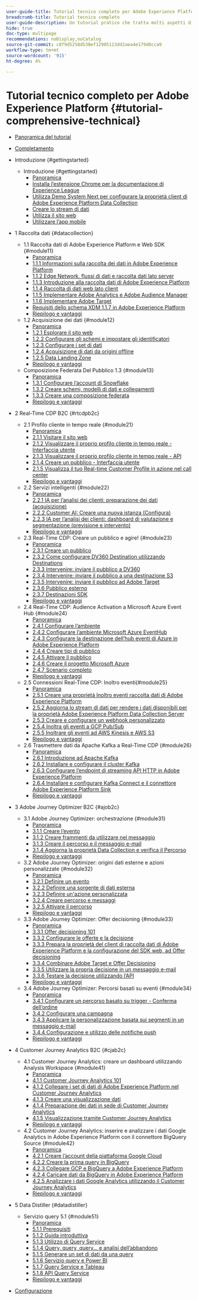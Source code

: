 ```yaml
---
user-guide-title: Tutorial tecnico completo per Adobe Experience Platform
breadcrumb-title: Tutorial tecnico completo
user-guide-description: Un tutorial pratico che tratta molti aspetti di Adobe Experience Platform, comprese le connessioni a sistemi di terze parti.
hide: true
doc-type: multipage
recommendations: noDisplay,noCatalog
source-git-commit: c8f9d5258d530ef12905113dd2aea4e179d0cca9
workflow-type: tm+mt
source-wordcount: '915'
ht-degree: 4%

---
```



# Tutorial tecnico completo per Adobe Experience Platform {#tutorial-comprehensive-technical}

+ [Panoramica del tutorial](/help/tutorial-comprehensive-technical/overview.md)
+ [Completamento](/help/tutorial-comprehensive-technical/completion.md)

+ Introduzione {#gettingstarted}
   + Introduzione {#gettingstarted}
      + [Panoramica](/help/tutorial-comprehensive-technical/modules/gettingstarted/gettingstarted/getting-started.md)
      + [Installa l’estensione Chrome per la documentazione di Experience League](/help/tutorial-comprehensive-technical/modules/gettingstarted/gettingstarted/ex1.md)
      + [Utilizza Demo System Next per configurare la proprietà client di Adobe Experience Platform Data Collection](/help/tutorial-comprehensive-technical/modules/gettingstarted/gettingstarted/ex2.md)
      + [Creare lo stream di dati](/help/tutorial-comprehensive-technical/modules/gettingstarted/gettingstarted/ex3.md)
      + [Utilizza il sito web](/help/tutorial-comprehensive-technical/modules/gettingstarted/gettingstarted/ex4.md)
      + [Utilizzare l’app mobile](/help/tutorial-comprehensive-technical/modules/gettingstarted/gettingstarted/ex5.md)

+ 1 Raccolta dati {#datacollection}
   + 1.1 Raccolta dati di Adobe Experience Platform e Web SDK {#module11}
      + [Panoramica](/help/tutorial-comprehensive-technical/modules/datacollection/module1.1/data-ingestion-launch-web-sdk.md)
      + [1.1.1 Informazioni sulla raccolta dei dati in Adobe Experience Platform](/help/tutorial-comprehensive-technical/modules/datacollection/module1.1/ex1.md)
      + [1.1.2 Edge Network, flussi di dati e raccolta dati lato server](/help/tutorial-comprehensive-technical/modules/datacollection/module1.1/ex2.md)
      + [1.1.3 Introduzione alla raccolta dati di Adobe Experience Platform](/help/tutorial-comprehensive-technical/modules/datacollection/module1.1/ex3.md)
      + [1.1.4 Raccolta di dati web lato client](/help/tutorial-comprehensive-technical/modules/datacollection/module1.1/ex4.md)
      + [1.1.5 Implementare Adobe Analytics e Adobe Audience Manager](/help/tutorial-comprehensive-technical/modules/datacollection/module1.1/ex5.md)
      + [1.1.6 Implementare Adobe Target](/help/tutorial-comprehensive-technical/modules/datacollection/module1.1/ex6.md)
      + [Requisiti dello schema XDM 1.1.7 in Adobe Experience Platform](/help/tutorial-comprehensive-technical/modules/datacollection/module1.1/ex7.md)
      + [Riepilogo e vantaggi](/help/tutorial-comprehensive-technical/modules/datacollection/module1.1/summary.md)
   + 1.2 Acquisizione dei dati {#module12}
      + [Panoramica](/help/tutorial-comprehensive-technical/modules/datacollection/module1.2/data-ingestion.md)
      + [1.2.1 Esplorare il sito web](/help/tutorial-comprehensive-technical/modules/datacollection/module1.2/ex1.md)
      + [1.2.2 Configurare gli schemi e impostare gli identificatori](/help/tutorial-comprehensive-technical/modules/datacollection/module1.2/ex2.md)
      + [1.2.3 Configurare i set di dati](/help/tutorial-comprehensive-technical/modules/datacollection/module1.2/ex3.md)
      + [1.2.4 Acquisizione di dati da origini offline](/help/tutorial-comprehensive-technical/modules/datacollection/module1.2/ex4.md)
      + [1.2.5 Data Landing Zone](/help/tutorial-comprehensive-technical/modules/datacollection/module1.2/ex5.md)
      + [Riepilogo e vantaggi](/help/tutorial-comprehensive-technical/modules/datacollection/module1.2/summary.md)
   + Composizione Federata Del Pubblico 1.3 {#module13}
      + [Panoramica](/help/tutorial-comprehensive-technical/modules/datacollection/module1.3/fac.md)
      + [1.3.1 Configurare l’account di Snowflake](/help/tutorial-comprehensive-technical/modules/datacollection/module1.3/ex1.md)
      + [1.3.2 Creare schemi, modelli di dati e collegamenti](/help/tutorial-comprehensive-technical/modules/datacollection/module1.3/ex2.md)
      + [1.3.3 Creare una composizione federata](/help/tutorial-comprehensive-technical/modules/datacollection/module1.3/ex3.md)
      + [Riepilogo e vantaggi](/help/tutorial-comprehensive-technical/modules/datacollection/module1.3/summary.md)

+ 2 Real-Time CDP B2C {#rtcdpb2c}
   + 2.1 Profilo cliente in tempo reale {#module21}
      + [Panoramica](/help/tutorial-comprehensive-technical/modules/rtcdp-b2c/module2.1/real-time-customer-profile.md)
      + [2.1.1 Visitare il sito web](/help/tutorial-comprehensive-technical/modules/rtcdp-b2c/module2.1/ex1.md)
      + [2.1.2 Visualizzare il proprio profilo cliente in tempo reale - Interfaccia utente](/help/tutorial-comprehensive-technical/modules/rtcdp-b2c/module2.1/ex2.md)
      + [2.1.3 Visualizzare il proprio profilo cliente in tempo reale - API](/help/tutorial-comprehensive-technical/modules/rtcdp-b2c/module2.1/ex3.md)
      + [2.1.4 Creare un pubblico - Interfaccia utente](/help/tutorial-comprehensive-technical/modules/rtcdp-b2c/module2.1/ex4.md)
      + [2.1.5 Visualizza il tuo Real-time Customer Profile in azione nel call center](/help/tutorial-comprehensive-technical/modules/rtcdp-b2c/module2.1/ex5.md)
      + [Riepilogo e vantaggi](/help/tutorial-comprehensive-technical/modules/rtcdp-b2c/module2.1/summary.md)
   + 2.2 Servizi intelligenti {#module22}
      + [Panoramica](/help/tutorial-comprehensive-technical/modules/rtcdp-b2c/module2.2/intelligent-services.md)
      + [2.2.1 IA per l’analisi dei clienti: preparazione dei dati (acquisizione)](/help/tutorial-comprehensive-technical/modules/rtcdp-b2c/module2.2/ex1.md)
      + [2.2.2 Customer AI: Creare una nuova istanza (Configura)](/help/tutorial-comprehensive-technical/modules/rtcdp-b2c/module2.2/ex2.md)
      + [2.2.3 IA per l’analisi dei clienti: dashboard di valutazione e segmentazione (previsione e intervento)](/help/tutorial-comprehensive-technical/modules/rtcdp-b2c/module2.2/ex3.md)
      + [Riepilogo e vantaggi](/help/tutorial-comprehensive-technical/modules/rtcdp-b2c/module2.2/summary.md)
   + 2.3 Real-Time CDP: Creare un pubblico e agire! {#module23}
      + [Panoramica](/help/tutorial-comprehensive-technical/modules/rtcdp-b2c/module2.3/real-time-cdp-build-a-segment-take-action.md)
      + [2.3.1 Creare un pubblico](/help/tutorial-comprehensive-technical/modules/rtcdp-b2c/module2.3/ex1.md)
      + [2.3.2 Come configurare DV360 Destination utilizzando Destinations](/help/tutorial-comprehensive-technical/modules/rtcdp-b2c/module2.3/ex2.md)
      + [2.3.3 Intervenire: inviare il pubblico a DV360](/help/tutorial-comprehensive-technical/modules/rtcdp-b2c/module2.3/ex3.md)
      + [2.3.4 Intervenire: inviare il pubblico a una destinazione S3](/help/tutorial-comprehensive-technical/modules/rtcdp-b2c/module2.3/ex4.md)
      + [2.3.5 Intervenire: inviare il pubblico ad Adobe Target](/help/tutorial-comprehensive-technical/modules/rtcdp-b2c/module2.3/ex5.md)
      + [2.3.6 Pubblico esterno](/help/tutorial-comprehensive-technical/modules/rtcdp-b2c/module2.3/ex6.md)
      + [2.3.7 Destinazioni SDK](/help/tutorial-comprehensive-technical/modules/rtcdp-b2c/module2.3/ex7.md)
      + [Riepilogo e vantaggi](/help/tutorial-comprehensive-technical/modules/rtcdp-b2c/module2.3/summary.md)
   + 2.4 Real-Time CDP: Audience Activation a Microsoft Azure Event Hub {#module24}
      + [Panoramica](/help/tutorial-comprehensive-technical/modules/rtcdp-b2c/module2.4/segment-activation-microsoft-azure-eventhub.md)
      + [2.4.1 Configurare l’ambiente](/help/tutorial-comprehensive-technical/modules/rtcdp-b2c/module2.4/ex1.md)
      + [2.4.2 Configurare l’ambiente Microsoft Azure EventHub](/help/tutorial-comprehensive-technical/modules/rtcdp-b2c/module2.4/ex2.md)
      + [2.4.3 Configurare la destinazione dell’hub eventi di Azure in Adobe Experience Platform](/help/tutorial-comprehensive-technical/modules/rtcdp-b2c/module2.4/ex3.md)
      + [2.4.4 Creare tipi di pubblico](/help/tutorial-comprehensive-technical/modules/rtcdp-b2c/module2.4/ex4.md)
      + [2.4.5 Attivare il pubblico](/help/tutorial-comprehensive-technical/modules/rtcdp-b2c/module2.4/ex5.md)
      + [2.4.6 Creare il progetto Microsoft Azure](/help/tutorial-comprehensive-technical/modules/rtcdp-b2c/module2.4/ex6.md)
      + [2.4.7 Scenario completo](/help/tutorial-comprehensive-technical/modules/rtcdp-b2c/module2.4/ex7.md)
      + [Riepilogo e vantaggi](/help/tutorial-comprehensive-technical/modules/rtcdp-b2c/module2.4/summary.md)
   + 2.5 Connessioni Real-Time CDP: Inoltro eventi{#module25}
      + [Panoramica](/help/tutorial-comprehensive-technical/modules/rtcdp-b2c/module2.5/aep-data-collection-ssf.md)
      + [2.5.1 Creare una proprietà Inoltro eventi raccolta dati di Adobe Experience Platform](/help/tutorial-comprehensive-technical/modules/rtcdp-b2c/module2.5/ex1.md)
      + [2.5.2 Aggiorna lo stream di dati per rendere i dati disponibili per la proprietà Adobe Experience Platform Data Collection Server](/help/tutorial-comprehensive-technical/modules/rtcdp-b2c/module2.5/ex2.md)
      + [2.5.3 Creare e configurare un webhook personalizzato](/help/tutorial-comprehensive-technical/modules/rtcdp-b2c/module2.5/ex3.md)
      + [2.5.4 Inoltra gli eventi a GCP Pub/Sub](/help/tutorial-comprehensive-technical/modules/rtcdp-b2c/module2.5/ex4.md)
      + [2.5.5 Inoltrare gli eventi ad AWS Kinesis e AWS S3](/help/tutorial-comprehensive-technical/modules/rtcdp-b2c/module2.5/ex5.md)
      + [Riepilogo e vantaggi](/help/tutorial-comprehensive-technical/modules/rtcdp-b2c/module2.5/summary.md)
   + 2.6 Trasmettere dati da Apache Kafka a Real-Time CDP {#module26}
      + [Panoramica](/help/tutorial-comprehensive-technical/modules/rtcdp-b2c/module2.6/aep-apache-kafka.md)
      + [2.6.1 Introduzione ad Apache Kafka](/help/tutorial-comprehensive-technical/modules/rtcdp-b2c/module2.6/ex1.md)
      + [2.6.2 Installare e configurare il cluster Kafka](/help/tutorial-comprehensive-technical/modules/rtcdp-b2c/module2.6/ex2.md)
      + [2.6.3 Configurare l’endpoint di streaming API HTTP in Adobe Experience Platform](/help/tutorial-comprehensive-technical/modules/rtcdp-b2c/module2.6/ex3.md)
      + [2.6.4 Installare e configurare Kafka Connect e il connettore Adobe Experience Platform Sink](/help/tutorial-comprehensive-technical/modules/rtcdp-b2c/module2.6/ex4.md)
      + [Riepilogo e vantaggi](/help/tutorial-comprehensive-technical/modules/rtcdp-b2c/module2.6/summary.md)

+ 3 Adobe Journey Optimizer B2C {#ajob2c}
   + 3.1 Adobe Journey Optimizer: orchestrazione {#module31}
      + [Panoramica](/help/tutorial-comprehensive-technical/modules/ajo-b2c/module3.1/journey-orchestration-create-account.md)
      + [3.1.1 Creare l’evento](/help/tutorial-comprehensive-technical/modules/ajo-b2c/module3.1/ex1.md)
      + [3.1.2 Creare frammenti da utilizzare nel messaggio](/help/tutorial-comprehensive-technical/modules/ajo-b2c/module3.1/ex2.md)
      + [3.1.3 Creare il percorso e il messaggio e-mail](/help/tutorial-comprehensive-technical/modules/ajo-b2c/module3.1/ex3.md)
      + [3.1.4 Aggiorna la proprietà Data Collection e verifica il Percorso](/help/tutorial-comprehensive-technical/modules/ajo-b2c/module3.1/ex4.md)
      + [Riepilogo e vantaggi](/help/tutorial-comprehensive-technical/modules/ajo-b2c/module3.1/summary.md)
   + 3.2 Adobe Journey Optimizer: origini dati esterne e azioni personalizzate {#module32}
      + [Panoramica](/help/tutorial-comprehensive-technical/modules/ajo-b2c/module3.2/journey-orchestration-external-weather-api-sms.md)
      + [3.2.1 Definire un evento](/help/tutorial-comprehensive-technical/modules/ajo-b2c/module3.2/ex1.md)
      + [3.2.2 Definire una sorgente di dati esterna](/help/tutorial-comprehensive-technical/modules/ajo-b2c/module3.2/ex2.md)
      + [3.2.3 Definire un&#39;azione personalizzata](/help/tutorial-comprehensive-technical/modules/ajo-b2c/module3.2/ex3.md)
      + [3.2.4 Creare percorso e messaggi](/help/tutorial-comprehensive-technical/modules/ajo-b2c/module3.2/ex4.md)
      + [3.2.5 Attivare il percorso](/help/tutorial-comprehensive-technical/modules/ajo-b2c/module3.2/ex5.md)
      + [Riepilogo e vantaggi](/help/tutorial-comprehensive-technical/modules/ajo-b2c/module3.2/summary.md)
   + 3.3 Adobe Journey Optimizer: Offer decisioning {#module33}
      + [Panoramica](/help/tutorial-comprehensive-technical/modules/ajo-b2c/module3.3/offer-decisioning.md)
      + [3.3.1 Offer decisioning 101](/help/tutorial-comprehensive-technical/modules/ajo-b2c/module3.3/ex1.md)
      + [3.3.2 Configurare le offerte e la decisione](/help/tutorial-comprehensive-technical/modules/ajo-b2c/module3.3/ex2.md)
      + [3.3.3 Prepara la proprietà del client di raccolta dati di Adobe Experience Platform e la configurazione del SDK web, ad Offer decisioning](/help/tutorial-comprehensive-technical/modules/ajo-b2c/module3.3/ex3.md)
      + [3.3.4 Combinare Adobe Target e Offer Decisioning](/help/tutorial-comprehensive-technical/modules/ajo-b2c/module3.3/ex4.md)
      + [3.3.5 Utilizzare la propria decisione in un messaggio e-mail](/help/tutorial-comprehensive-technical/modules/ajo-b2c/module3.3/ex5.md)
      + [3.3.6 Testare la decisione utilizzando l’API](/help/tutorial-comprehensive-technical/modules/ajo-b2c/module3.3/ex6.md)
      + [Riepilogo e vantaggi](/help/tutorial-comprehensive-technical/modules/ajo-b2c/module3.3/summary.md)
   + 3.4 Adobe Journey Optimizer: Percorsi basati su eventi {#module34}
      + [Panoramica](/help/tutorial-comprehensive-technical/modules/ajo-b2c/module3.4/journeyoptimizer.md)
      + [3.4.1 Configurare un percorso basato su trigger - Conferma dell’ordine](/help/tutorial-comprehensive-technical/modules/ajo-b2c/module3.4/ex1.md)
      + [3.4.2 Configurare una campagna](/help/tutorial-comprehensive-technical/modules/ajo-b2c/module3.4/ex2.md)
      + [3.4.3 Applicare la personalizzazione basata sui segmenti in un messaggio e-mail](/help/tutorial-comprehensive-technical/modules/ajo-b2c/module3.4/ex3.md)
      + [3.4.4 Configurazione e utilizzo delle notifiche push](/help/tutorial-comprehensive-technical/modules/ajo-b2c/module3.4/ex4.md)
      + [Riepilogo e vantaggi](/help/tutorial-comprehensive-technical/modules/ajo-b2c/module3.4/summary.md)

+ 4 Customer Journey Analytics B2C {#cjab2c}
   + 4.1 Customer Journey Analytics: creare un dashboard utilizzando Analysis Workspace {#module41}
      + [Panoramica](/help/tutorial-comprehensive-technical/modules/cja-b2c/module4.1/customer-journey-analytics-build-a-dashboard.md)
      + [4.1.1 Customer Journey Analytics 101](/help/tutorial-comprehensive-technical/modules/cja-b2c/module4.1/ex1.md)
      + [4.1.2 Collegare i set di dati di Adobe Experience Platform nel Customer Journey Analytics](/help/tutorial-comprehensive-technical/modules/cja-b2c/module4.1/ex2.md)
      + [4.1.3 Creare una visualizzazione dati](/help/tutorial-comprehensive-technical/modules/cja-b2c/module4.1/ex3.md)
      + [4.1.4 Preparazione dei dati in sede di Customer Journey Analytics](/help/tutorial-comprehensive-technical/modules/cja-b2c/module4.1/ex4.md)
      + [4.1.5 Visualizzazione tramite Customer Journey Analytics](/help/tutorial-comprehensive-technical/modules/cja-b2c/module4.1/ex5.md)
      + [Riepilogo e vantaggi](/help/tutorial-comprehensive-technical/modules/cja-b2c/module4.1/summary.md)
   + 4.2 Customer Journey Analytics: inserire e analizzare i dati Google Analytics in Adobe Experience Platform con il connettore BigQuery Source {#module42}
      + [Panoramica](/help/tutorial-comprehensive-technical/modules/cja-b2c/module4.2/customer-journey-analytics-bigquery-gcp.md)
      + [4.2.1 Creare l’account della piattaforma Google Cloud](/help/tutorial-comprehensive-technical/modules/cja-b2c/module4.2/ex1.md)
      + [4.2.2 Creare la prima query in BigQuery](/help/tutorial-comprehensive-technical/modules/cja-b2c/module4.2/ex2.md)
      + [4.2.3 Collegare GCP e BigQuery a Adobe Experience Platform](/help/tutorial-comprehensive-technical/modules/cja-b2c/module4.2/ex3.md)
      + [4.2.4 Caricare dati da BigQuery in Adobe Experience Platform](/help/tutorial-comprehensive-technical/modules/cja-b2c/module4.2/ex4.md)
      + [4.2.5 Analizzare i dati Google Analytics utilizzando il Customer Journey Analytics](/help/tutorial-comprehensive-technical/modules/cja-b2c/module4.2/ex5.md)
      + [Riepilogo e vantaggi](/help/tutorial-comprehensive-technical/modules/cja-b2c/module4.2/summary.md)

+ 5 Data Distiller {#datadistiller}
   + Servizio query 5.1 {#module51}
      + [Panoramica](/help/tutorial-comprehensive-technical/modules/datadistiller/module5.1/query-service.md)
      + [5.1.1 Prerequisiti](/help/tutorial-comprehensive-technical/modules/datadistiller/module5.1/ex1.md)
      + [5.1.2 Guida introduttiva](/help/tutorial-comprehensive-technical/modules/datadistiller/module5.1/ex2.md)
      + [5.1.3 Utilizzo di Query Service](/help/tutorial-comprehensive-technical/modules/datadistiller/module5.1/ex3.md)
      + [5.1.4 Query, query, query... e analisi dell’abbandono](/help/tutorial-comprehensive-technical/modules/datadistiller/module5.1/ex4.md)
      + [5.1.5 Generare un set di dati da una query](/help/tutorial-comprehensive-technical/modules/datadistiller/module5.1/ex5.md)
      + [5.1.6 Servizio query e Power BI](/help/tutorial-comprehensive-technical/modules/datadistiller/module5.1/ex6.md)
      + [5.1.7 Query Service e Tableau](/help/tutorial-comprehensive-technical/modules/datadistiller/module5.1/ex7.md)
      + [5.1.8 API Query Service](/help/tutorial-comprehensive-technical/modules/datadistiller/module5.1/ex8.md)
      + [Riepilogo e vantaggi](/help/tutorial-comprehensive-technical/modules/datadistiller/module5.1/summary.md)

+ [Configurazione](/help/tutorial-comprehensive-technical/setup.md)


